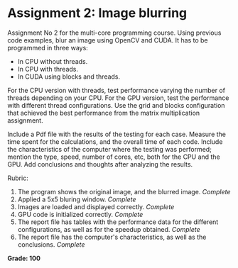 # Assignment 2: Image blurring

Assignment No 2 for the multi-core programming course. Using previous code examples, blur an image using OpenCV and CUDA. It has to be programmed in three ways:

- In CPU without threads.
- In CPU with threads.
- In CUDA using blocks and threads.

For the CPU version with threads, test performance varying the number of threads depending on your CPU. For the GPU version, test the performance with different thread configurations. Use the grid and blocks configuration that achieved the best performance from the matrix multiplication assignment.

Include a Pdf file with the results of the testing for each case. Measure the time spent for the calculations, and the overall time of each code. Include the characteristics of the computer where the testing was performed; mention the type, speed, number of cores, etc, both for the CPU and the GPU. Add conclusions and thoughts after analyzing the results.

Rubric:

1. The program shows the original image, and the blurred image. *Complete*
2. Applied a 5x5 bluring window. *Complete*
3. Images are loaded and displayed correctly. *Complete*
4. GPU code is initialized correctly. *Complete*
5. The report file has tables with the performance data for the different configurations, as well as for the speedup obtained. *Complete*
6. The report file has the computer's characteristics, as well as the conclusions. *Complete*

**Grade: 100**